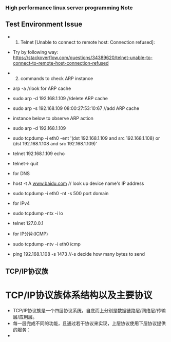 ### High performance linux server programming Note

## Test Environment Issue
* 1. Telnet [Unable to connect to remote host: Connection refused]: 
* Try by following way: https://stackoverflow.com/questions/34389620/telnet-unable-to-connect-to-remote-host-connection-refused

* 2. commands to check ARP instance
* arp -a //look for ARP cache
* sudo arp -d 192.168.1.109  //delete ARP cache
* sudo arp -s 192.168.109 08:00:27:53:10:67  //add ARP cache

* instance below to observe ARP action
* sudo arp -d 192.168.1.109
* sudo tcpdump -i eth0 -ent '(dst 192.168.1.109 and src 192.168.1.108) or (dst 192.168.1.108 and src 192.168.1.109)'
* telnet 192.168.1.109 echo
* telnet-> quit

* for DNS
* host -t A www.baidu.com  // look up device name's IP address
* sudo tcpdump -i eth0 -nt -s 500 port domain

* for IPv4
* sudo tcpdump -ntx -i lo
* telnet 127.0.0.1

* for IP分片(ICMP)
* sudo tcpdump -ntv -i eth0 icmp
* ping 192.168.1.108 -s 1473  //-s decide how many bytes to send


## TCP/IP协议族

# TCP/IP协议族体系结构以及主要协议

* TCP/IP协议族是一个四层协议系统，自底而上分别是数据链路层/网络层/传输层/应用层。
* 每一层完成不同的功能，且通过若干协议来实现，上层协议使用下层协议提供的服务：
* 